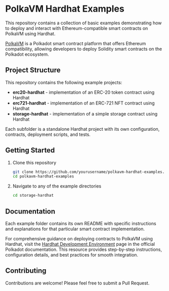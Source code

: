 # PolkaVM Hardhat Examples

This repository contains a collection of basic examples demonstrating how to deploy and interact with Ethereum-compatible smart contracts on PolkaVM using Hardhat.

[PolkaVM](https://polkavm.io) is a Polkadot smart contract platform that offers Ethereum compatibility, allowing developers to deploy Solidity smart contracts on the Polkadot ecosystem.

## Project Structure

This repository contains the following example projects:

- **erc20-hardhat** - implementation of an ERC-20 token contract using Hardhat
- **erc721-hardhat** - implementation of an ERC-721 NFT contract using Hardhat
- **storage-hardhat** - implementation of a simple storage contract using Hardhat

Each subfolder is a standalone Hardhat project with its own configuration, contracts, deployment scripts, and tests.

## Getting Started

1. Clone this repository
   ```bash
   git clone https://github.com/yourusername/polkavm-hardhat-examples.git
   cd polkavm-hardhat-examples
   ```

2. Navigate to any of the example directories
   ```bash
   cd storage-hardhat
   ```

## Documentation

Each example folder contains its own README with specific instructions and explanations for that particular smart contract implementation.

For comprehensive guidance on deploying contracts to PolkaVM using Hardhat, visit the [Hardhat Development Environment]((https://papermoonio.github.io/polkadot-mkdocs/develop/smart-contracts/dev-environments/hardhat/)) page in the official Polkadot documentation. This resource provides step-by-step instructions, configuration details, and best practices for smooth integration.

## Contributing

Contributions are welcome! Please feel free to submit a Pull Request.